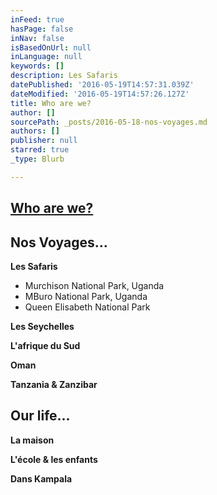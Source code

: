 ```yaml
---
inFeed: true
hasPage: false
inNav: false
isBasedOnUrl: null
inLanguage: null
keywords: []
description: Les Safaris
datePublished: '2016-05-19T14:57:31.039Z'
dateModified: '2016-05-19T14:57:26.127Z'
title: Who are we?
author: []
sourcePath: _posts/2016-05-18-nos-voyages.md
authors: []
publisher: null
starred: true
_type: Blurb

---
```

## [Who are we?][0]

## Nos Voyages...

**Les Safaris**

* Murchison National Park, Uganda
* MBuro National Park, Uganda
* Queen Elisabeth National Park

**Les Seychelles**

**L'afrique du Sud**

**Oman**

**Tanzania & Zanzibar**

## Our life...

**La maison**

**L'école & les en****f****ants**

**Dans Kampala**

[0]: https://thegrid.ai/stahle/who-are-we/